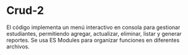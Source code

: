 # Crud-2
El código implementa un menú interactivo en consola para gestionar estudiantes, permitiendo agregar, actualizar, eliminar, listar y generar reportes. Se usa ES Modules para organizar funciones en diferentes archivos.
